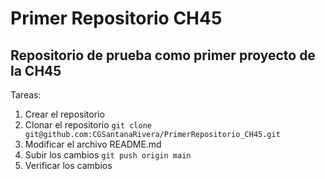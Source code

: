 # Primer Repositorio CH45

## Repositorio de prueba como primer proyecto de la CH45

Tareas:
1. Crear el repositorio
2. Clonar el repositorio
` git clone git@github.com:CGSantanaRivera/PrimerRepositorio_CH45.git `
3. Modificar el archivo README.md
4. Subir los cambios
` git push origin main `
5. Verificar los cambios